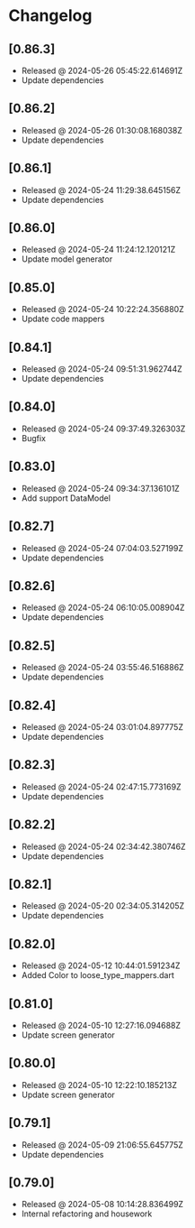 # Changelog

## [0.86.3]

- Released @ 2024-05-26 05:45:22.614691Z
- Update dependencies

## [0.86.2]

- Released @ 2024-05-26 01:30:08.168038Z
- Update dependencies

## [0.86.1]

- Released @ 2024-05-24 11:29:38.645156Z
- Update dependencies

## [0.86.0]

- Released @ 2024-05-24 11:24:12.120121Z
- Update model generator

## [0.85.0]

- Released @ 2024-05-24 10:22:24.356880Z
- Update code mappers

## [0.84.1]

- Released @ 2024-05-24 09:51:31.962744Z
- Update dependencies

## [0.84.0]

- Released @ 2024-05-24 09:37:49.326303Z
- Bugfix

## [0.83.0]

- Released @ 2024-05-24 09:34:37.136101Z
- Add support DataModel

## [0.82.7]

- Released @ 2024-05-24 07:04:03.527199Z
- Update dependencies

## [0.82.6]

- Released @ 2024-05-24 06:10:05.008904Z
- Update dependencies

## [0.82.5]

- Released @ 2024-05-24 03:55:46.516886Z
- Update dependencies

## [0.82.4]

- Released @ 2024-05-24 03:01:04.897775Z
- Update dependencies

## [0.82.3]

- Released @ 2024-05-24 02:47:15.773169Z
- Update dependencies

## [0.82.2]

- Released @ 2024-05-24 02:34:42.380746Z
- Update dependencies

## [0.82.1]

- Released @ 2024-05-20 02:34:05.314205Z
- Update dependencies

## [0.82.0]

- Released @ 2024-05-12 10:44:01.591234Z
- Added Color to loose_type_mappers.dart

## [0.81.0]

- Released @ 2024-05-10 12:27:16.094688Z
- Update screen generator

## [0.80.0]

- Released @ 2024-05-10 12:22:10.185213Z
- Update screen generator

## [0.79.1]

- Released @ 2024-05-09 21:06:55.645775Z
- Update dependencies

## [0.79.0]

- Released @ 2024-05-08 10:14:28.836499Z
- Internal refactoring and housework
